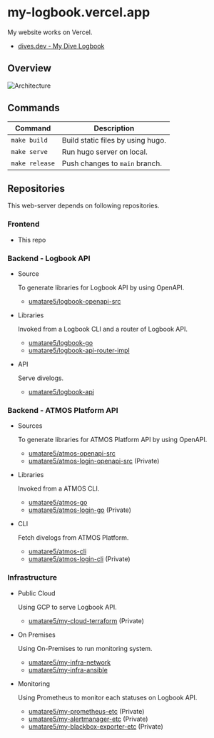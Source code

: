 # my-logbook.vercel.app

My website works on Vercel.

- [dives.dev - My Dive Logbook](https://dives.dev/)

## Overview

![Architecture](https://github.com/umatare5/my-logbook.vercel.app/blob/images/architecture.png)

## Commands

| Command        | Description                       |
| -------------- | --------------------------------- |
| `make build`   | Build static files by using hugo. |
| `make serve`   | Run hugo server on local.         |
| `make release` | Push changes to `main` branch.    |

## Repositories

This web-server depends on following repositories.

### Frontend

- This repo

### Backend - Logbook API

- Source

  To generate libraries for Logbook API by using OpenAPI.

  - [umatare5/logbook-openapi-src](https://github.com/umatare5/logbook-openapi-src)

- Libraries

  Invoked from a Logbook CLI and a router of Logbook API.

  - [umatare5/logbook-go](https://github.com/umatare5/logbook-go)
  - [umatare5/logbook-api-router-impl](https://github.com/umatare5/logbook-api-router-impl)

- API

  Serve divelogs.

  - [umatare5/logbook-api](https://github.com/umatare5/logbook-api)

### Backend - ATMOS Platform API

- Sources

  To generate libraries for ATMOS Platform API by using OpenAPI.

  - [umatare5/atmos-openapi-src](https://github.com/umatare5/atmos-openapi-src)
  - [umatare5/atmos-login-openapi-src](https://github.com/umatare5/atmos-login-openapi-src) (Private)

- Libraries

  Invoked from a ATMOS CLI.

  - [umatare5/atmos-go](https://github.com/umatare5/atmos-go)
  - [umatare5/atmos-login-go](https://github.com/umatare5/atmos-login-go) (Private)

- CLI

  Fetch divelogs from ATMOS Platform.

  - [umatare5/atmos-cli](https://github.com/umatare5/atmos-cli)
  - [umatare5/atmos-login-cli](https://github.com/umatare5/atmos-login-cli) (Private)

### Infrastructure

- Public Cloud

  Using GCP to serve Logbook API.

  - [umatare5/my-cloud-terraform](https://github.com/umatare5/my-cloud-terraform) (Private)

- On Premises

  Using On-Premises to run monitoring system.

  - [umatare5/my-infra-network](https://github.com/umatare5/my-infra-network)
  - [umatare5/my-infra-ansible](https://github.com/umatare5/my-infra-ansible)

- Monitoring

  Using Prometheus to monitor each statuses on Logbook API.

  - [umatare5/my-prometheus-etc](https://github.com/umatare5/my-prometheus-etc) (Private)
  - [umatare5/my-alertmanager-etc](https://github.com/umatare5/my-alertmanager-etc) (Private)
  - [umatare5/my-blackbox-exporter-etc](https://github.com/umatare5/my-blackbox-exporter-etc) (Private)
